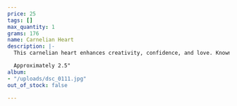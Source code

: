 ```yaml
---
price: 25
tags: []
max_quantity: 1
grams: 176
name: Carnelian Heart
description: |-
  This carnelian heart enhances creativity, confidence, and love. Known for the root, sacral, and solar plexus chakras- sensual/sexual energies along with feeling grounded and supported. Fiery shades of red and orange. A great gift for someone healing from a physical accomplishment such as giving birth or surgery.

  Approximately 2.5"
album:
- "/uploads/dsc_0111.jpg"
out_of_stock: false

---
```

